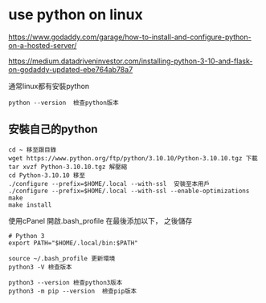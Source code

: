 # use python on linux
https://www.godaddy.com/garage/how-to-install-and-configure-python-on-a-hosted-server/

https://medium.datadriveninvestor.com/installing-python-3-10-and-flask-on-godaddy-updated-ebe764ab78a7


通常linux都有安裝python

```
python --version  檢查python版本
```

## 安裝自己的python
```
cd ~ 移至跟目錄
wget https://www.python.org/ftp/python/3.10.10/Python-3.10.10.tgz 下載
tar xvzf Python-3.10.10.tgz 解壓縮
cd Python-3.10.10 移至
./configure --prefix=$HOME/.local --with-ssl  安裝至本用戶
./configure --prefix=$HOME/.local --with-ssl --enable-optimizations
make
make install
```

使用cPanel 開啟.bash_profile
在最後添加以下， 之後儲存
```
# Python 3
export PATH="$HOME/.local/bin:$PATH"
```

``` putty
source ~/.bash_profile 更新環境
python3 -V 檢查版本

```


```
python3 --version 檢查python3版本
python3 -m pip --version  檢查pip版本
```

